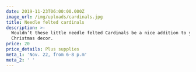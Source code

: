 ```yaml
---
date: 2019-11-23T06:00:00.000Z
image_url: /img/uploads/cardinals.jpg
title: Needle felted cardinals
description: >-
  Wouldn’t these little needle felted Cardinals be a nice addition to your
  Christmas decor.
price: 20
price_details: Plus supplies
meta_1: 'Nov. 22, from 6-8 p.m'
meta_2: ' '
---
```


